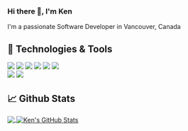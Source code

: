 ### Hi there 👋, I'm Ken

I'm a passionate Software Developer in Vancouver, Canada

## 🧰 Technologies & Tools

![](https://img.shields.io/badge/Framework-React-informational?style=flat&logo=<LOGO_NAME>&logoColor=white&color=blue) ![](https://img.shields.io/badge/Framework-Vue-informational?style=flat&logo=<LOGO_NAME>&logoColor=white&color=blue) ![](https://img.shields.io/badge/Framework-Express-informational?style=flat&logo=<LOGO_NAME>&logoColor=white&color=blue) 
![](https://img.shields.io/badge/Language-Javascript-informational?style=flat&logo=<LOGO_NAME>&logoColor=white&color=blue) ![](https://img.shields.io/badge/Language-C#-informational?style=flat&logo=<LOGO_NAME>&logoColor=white&color=blue) ![](https://img.shields.io/badge/Language-Java-informational?style=flat&logo=<LOGO_NAME>&logoColor=white&color=blue)  
![](https://img.shields.io/badge/Databases-MySQL-informational?style=flat&logo=<LOGO_NAME>&logoColor=white&color=blue)  ![](https://img.shields.io/badge/Databases-MongoDB-informational?style=flat&logo=<LOGO_NAME>&logoColor=white&color=blue)
## 📈 Github Stats

<a href="https://github.com/kentiet">
  <img align="center" src="https://github-readme-stats.vercel.app/api/top-langs/?username=kentiet&theme=blueberry&langs_count=3" />
</a> 

<a href="https://github.com/kentiet">
  <img align="center" src="https://github-readme-stats.vercel.app/api?username=kentiet&show_icons=true&line_height=27&count_private=true&theme=blueberry" alt="Ken's GitHub Stats" />
</a> 

